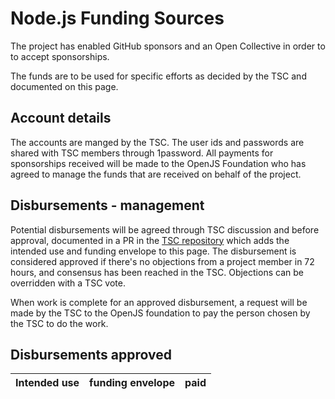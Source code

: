 # Node.js Funding Sources

The project has enabled GitHub sponsors and an Open Collective
in order to to accept sponsorships.

The funds are to be used for specific efforts as decided by the TSC and
documented on this page.

## Account details

The accounts are manged by the TSC. The user ids and passwords
are shared with TSC members through 1password. All payments for
sponsorships received will be made to the OpenJS Foundation who has
agreed to manage the funds that are received on behalf of the project.

## Disbursements - management

Potential disbursements will be agreed through TSC discussion
and before approval, documented in a PR in the
[TSC repository](https://github.com/nodejs/TSC) which adds
the intended use and funding envelope to this page. The disbursement
is considered approved if there's no objections from a project member in 72 hours,
and consensus has been reached in the TSC. Objections can be overridden with a TSC vote.

When work is complete for an approved disbursement, a request will be
made by the TSC to the OpenJS foundation to pay the person chosen by
the TSC to do the work.

## Disbursements approved

| Intended use                             | funding envelope   | paid         |
|------------------------------------------|--------------------|--------------|
